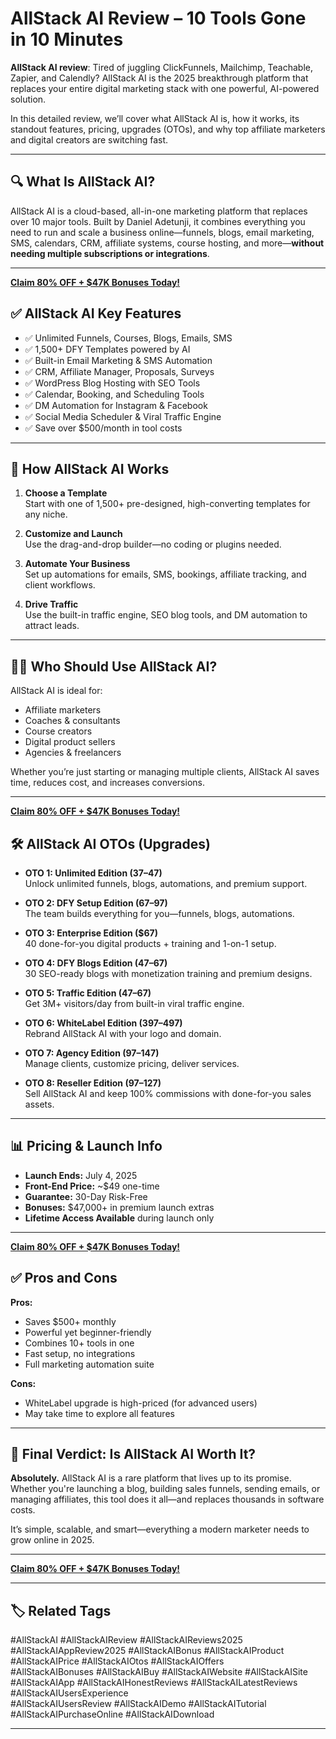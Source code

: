# AllStack AI Review – 10 Tools Gone in 10 Minutes

**AllStack AI review**: Tired of juggling ClickFunnels, Mailchimp, Teachable, Zapier, and Calendly? AllStack AI is the 2025 breakthrough platform that replaces your entire digital marketing stack with one powerful, AI-powered solution.

In this detailed review, we’ll cover what AllStack AI is, how it works, its standout features, pricing, upgrades (OTOs), and why top affiliate marketers and digital creators are switching fast.

---

## 🔍 What Is AllStack AI?

AllStack AI is a cloud-based, all-in-one marketing platform that replaces over 10 major tools. 
Built by Daniel Adetunji, it combines everything you need to run and scale a business online—funnels, blogs, email marketing, SMS, calendars, CRM, affiliate systems, course hosting, and more—**without needing multiple subscriptions or integrations**.

---
[**Claim 80% OFF + $47K Bonuses Today!**](https://gloriareview.com/allstack-ai-review/)

## ✅ AllStack AI Key Features

- ✅ Unlimited Funnels, Courses, Blogs, Emails, SMS
- ✅ 1,500+ DFY Templates powered by AI
- ✅ Built-in Email Marketing & SMS Automation
- ✅ CRM, Affiliate Manager, Proposals, Surveys
- ✅ WordPress Blog Hosting with SEO Tools
- ✅ Calendar, Booking, and Scheduling Tools
- ✅ DM Automation for Instagram & Facebook
- ✅ Social Media Scheduler & Viral Traffic Engine
- ✅ Save over $500/month in tool costs

---

## 🔧 How AllStack AI Works

1. **Choose a Template**  
   Start with one of 1,500+ pre-designed, high-converting templates for any niche.

2. **Customize and Launch**  
   Use the drag-and-drop builder—no coding or plugins needed.

3. **Automate Your Business**  
   Set up automations for emails, SMS, bookings, affiliate tracking, and client workflows.

4. **Drive Traffic**  
   Use the built-in traffic engine, SEO blog tools, and DM automation to attract leads.

---

## 👨‍💼 Who Should Use AllStack AI?

AllStack AI is ideal for:

- Affiliate marketers
- Coaches & consultants
- Course creators
- Digital product sellers
- Agencies & freelancers

Whether you’re just starting or managing multiple clients, AllStack AI saves time, reduces cost, and increases conversions.

---
[**Claim 80% OFF + $47K Bonuses Today!**](https://gloriareview.com/allstack-ai-review/)

## 🛠️ AllStack AI OTOs (Upgrades)

- **OTO 1: Unlimited Edition ($37–$47)**  
  Unlock unlimited funnels, blogs, automations, and premium support.

- **OTO 2: DFY Setup Edition ($67–$97)**  
  The team builds everything for you—funnels, blogs, automations.

- **OTO 3: Enterprise Edition ($67)**  
  40 done-for-you digital products + training and 1-on-1 setup.

- **OTO 4: DFY Blogs Edition ($47–$67)**  
  30 SEO-ready blogs with monetization training and premium designs.

- **OTO 5: Traffic Edition ($47–$67)**  
  Get 3M+ visitors/day from built-in viral traffic engine.

- **OTO 6: WhiteLabel Edition ($397–$497)**  
  Rebrand AllStack AI with your logo and domain.

- **OTO 7: Agency Edition ($97–$147)**  
  Manage clients, customize pricing, deliver services.

- **OTO 8: Reseller Edition ($97–$127)**  
  Sell AllStack AI and keep 100% commissions with done-for-you sales assets.

---

## 📊 Pricing & Launch Info

- **Launch Ends:** July 4, 2025
- **Front-End Price:** ~$49 one-time
- **Guarantee:** 30-Day Risk-Free
- **Bonuses:** $47,000+ in premium launch extras
- **Lifetime Access Available** during launch only

---

[**Claim 80% OFF + $47K Bonuses Today!**](https://gloriareview.com/allstack-ai-review/)

## ✅ Pros and Cons

**Pros:**

- Saves $500+ monthly
- Powerful yet beginner-friendly
- Combines 10+ tools in one
- Fast setup, no integrations
- Full marketing automation suite

**Cons:**

- WhiteLabel upgrade is high-priced (for advanced users)
- May take time to explore all features

---

## 🧠 Final Verdict: Is AllStack AI Worth It?

**Absolutely.** AllStack AI is a rare platform that lives up to its promise. Whether you're launching a blog, building sales funnels, sending emails, or managing affiliates, this tool does it all—and replaces thousands in software costs.

It’s simple, scalable, and smart—everything a modern marketer needs to grow online in 2025.

---

[**Claim 80% OFF + $47K Bonuses Today!**](https://gloriareview.com/allstack-ai-review/)


---

## 🏷️ Related Tags

#AllStackAI #AllStackAIReview #AllStackAIReviews2025 #AllStackAIAppReview2025 #AllStackAIBonus #AllStackAIProduct #AllStackAIPrice 
#AllStackAIOtos #AllStackAIOffers  
#AllStackAIBonuses #AllStackAIBuy #AllStackAIWebsite #AllStackAISite #AllStackAIApp #AllStackAIHonestReviews
#AllStackAILatestReviews #AllStackAIUsersExperience  
#AllStackAIUsersReview #AllStackAIDemo #AllStackAITutorial #AllStackAIPurchaseOnline #AllStackAIDownload

---


